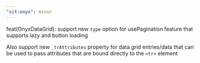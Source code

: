 ```yaml
---
"sit-onyx": minor
---
```


feat(OnyxDataGrid): support new `type` option for usePagination feature that supports lazy and button loading

Also support new `_trAttributes` property for data grid entries/data that can be used to pass attributes that are bound directly to the `<tr>` element
